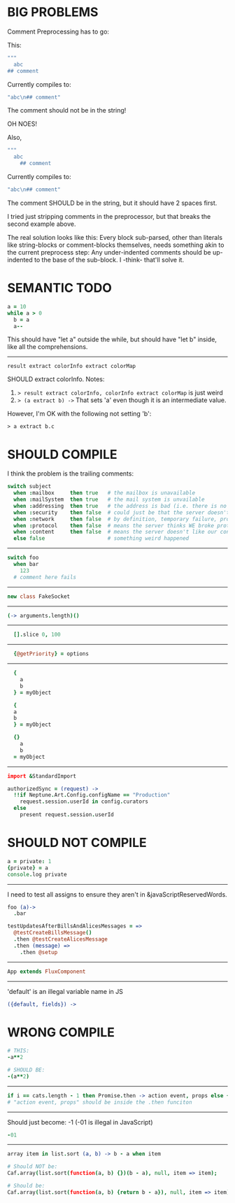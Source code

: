 # BIG PROBLEMS

Comment Preprocessing has to go:

This:

```coffeescript
"""
  abc
## comment
```
Currently compiles to:

```coffeescript
"abc\n## comment"
```

The comment should not be in the string!

OH NOES!

Also,

```coffeescript
"""
  abc
    ## comment
```

Currently compiles to:

```coffeescript
"abc\n## comment"
```

The comment SHOULD be in the string, but it should have 2 spaces first.

I tried just stripping comments in the preprocessor, but that breaks the
second example above.

The real solution looks like this: Every block sub-parsed, other than literals
like string-blocks or comment-blocks themselves, needs something akin to the
current preprocess step: Any under-indented comments should be up-indented to
the base of the sub-block. I -think- that'll solve it.

# SEMANTIC TODO

```coffeescript
a = 10
while a > 0
  b = a
  a--
```

This should have "let a" outside the while, but should have "let b" inside, like
all the comprehensions.

---------
```
result extract colorInfo extract colorMap
```

SHOULD extract colorInfo. Notes:

1. ```> result extract colorInfo, colorInfo extract colorMap```
  is just weird
2. ```> (a extract b) ->```
  That sets 'a' even though it is an intermediate value.

However, I'm OK with the following not setting 'b':

```
> a extract b.c
```

# SHOULD COMPILE

I think the problem is the trailing comments:

```coffeescript
switch subject
  when :mailbox     then true   # the mailbox is unavailable
  when :mailSystem  then true   # the mail system is unvailable
  when :addressing  then true   # the address is bad (i.e. there is no mailbox)
  when :security    then false  # could just be that the server doesn't like our IP
  when :network     then false  # by definition, temporary failure, probably should never be a clientFailure
  when :protocol    then false  # means the server thinks WE broke protocol
  when :content     then false  # means the server doesn't like our content - since we weren't really sending any, something weird happend
  else false                    # something weird happened
```

---
```coffeescript
switch foo
  when bar
    123
  # comment here fails
```
---

```coffeescript
new class FakeSocket
```

---

```coffeescript
(-> arguments.length)()
```
---
```coffeescript
  [].slice 0, 100
```
---

```coffeescript
  {@getPriority} = options
```
---
```coffeescript
  {
    a
    b
  } = myObject

  {
  a
  b
  } = myObject

  {}
    a
    b
  = myObject
```
---
```coffeescript
import &StandardImport

authorizedSync = (request) ->
  !!if Neptune.Art.Config.configName == "Production"
    request.session.userId in config.curators
  else
    present request.session.userId
```

# SHOULD NOT COMPILE

```coffeescript
a = private: 1
{private} = a
console.log private
```
---
I need to test all assigns to ensure they aren't in &javaScriptReservedWords.

```coffeescript
foo (a)->
  .bar

testUpdatesAfterBillsAndAlicesMessages = =>
  @testCreateBillsMessage()
  .then @testCreateAlicesMessage
  .then (message) =>
    .then @setup

```

---
```coffeescript
App extends FluxComponent
```
---
'default' is an illegal variable name in JS
```coffeescript
({default, fields}) ->
```


# WRONG COMPILE

```coffeescript
# THIS:
-a**2

# SHOULD BE:
-(a**2)
```
---
```coffeescript
if i == cats.length - 1 then Promise.then -> action event, props else {}
# "action event, props" should be inside the .then funciton
```
---
Should just become: -1 (-01 is illegal in JavaScript)

```coffeescript
-01
```


---
```coffeescript
array item in list.sort (a, b) -> b - a when item

# Should NOT be:
Caf.array(list.sort(function(a, b) {})(b - a), null, item => item);

# Should be:
Caf.array(list.sort(function(a, b) {return b - a}), null, item => item);
```